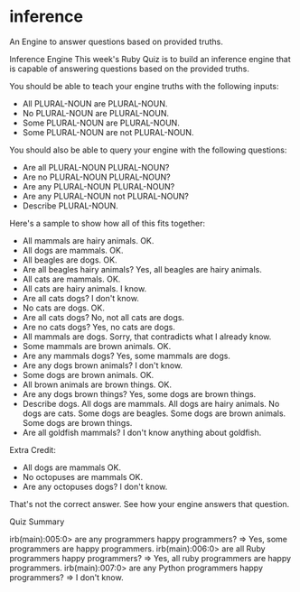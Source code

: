 # inference
An Engine to answer questions based on provided truths.

Inference Engine
This week's Ruby Quiz is to build an inference engine that is capable of answering questions based on the provided truths.

You should be able to teach your engine truths with the following inputs:

- All PLURAL-NOUN are PLURAL-NOUN.
- No PLURAL-NOUN are PLURAL-NOUN.
- Some PLURAL-NOUN are PLURAL-NOUN.
- Some PLURAL-NOUN are not PLURAL-NOUN.

You should also be able to query your engine with the following questions:

- Are all PLURAL-NOUN PLURAL-NOUN?
- Are no PLURAL-NOUN PLURAL-NOUN?
- Are any PLURAL-NOUN PLURAL-NOUN?
- Are any PLURAL-NOUN not PLURAL-NOUN?
- Describe PLURAL-NOUN.

Here's a sample to show how all of this fits together:

- All mammals are hairy animals.
OK.
- All dogs are mammals.
OK.
- All beagles are dogs.
OK.
- Are all beagles hairy animals?
Yes, all beagles are hairy animals.
- All cats are mammals.
OK.
- All cats are hairy animals.
I know.
- Are all cats dogs?
I don't know.
- No cats are dogs.
OK.
- Are all cats dogs?
No, not all cats are dogs.
- Are no cats dogs?
Yes, no cats are dogs.
- All mammals are dogs.
Sorry, that contradicts what I already know.
- Some mammals are brown animals.
OK.
- Are any mammals dogs?
Yes, some mammals are dogs.
- Are any dogs brown animals?
I don't know.
- Some dogs are brown animals.
OK.
- All brown animals are brown things.
OK.
- Are any dogs brown things?
Yes, some dogs are brown things.
- Describe dogs.
All dogs are mammals.
All dogs are hairy animals.
No dogs are cats.
Some dogs are beagles.
Some dogs are brown animals.
Some dogs are brown things.
- Are all goldfish mammals?
I don't know anything about goldfish.

Extra Credit:

- All dogs are mammals
OK.
- No octopuses are mammals
OK.
- Are any octopuses dogs?
I don't know.

That's not the correct answer. See how your engine answers that question.

Quiz Summary

irb(main):005:0> are any programmers happy programmers?
=> Yes, some programmers are happy programmers.
irb(main):006:0> are all Ruby programmers happy programmers?
=> Yes, all ruby programmers are happy programmers.
irb(main):007:0> are any Python programmers happy programmers?
=> I don't know.

